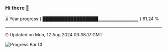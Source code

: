 ### Hi there 👋

⏳ Year progress { ██████████████████▁▁▁▁▁▁▁▁▁▁▁▁ } 61.24 %

---

⏰ Updated on Mon, 12 Aug 2024 03:38:17 GMT

![Progress Bar CI](https://github.com/IshwaranRudhara/GIT-ACTION/workflows/Progress%20Bar%20CI/badge.svg)
